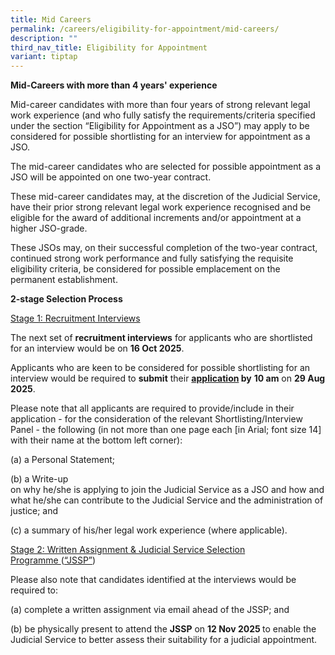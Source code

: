```yaml
---
title: Mid Careers
permalink: /careers/eligibility-for-appointment/mid-careers/
description: ""
third_nav_title: Eligibility for Appointment
variant: tiptap
---
```

<p><strong>Mid-Careers with more than 4 years' experience</strong>
</p>
<p>Mid-career candidates with more than four years of strong relevant legal
work experience (and who fully satisfy the requirements/criteria specified
under the section “Eligibility for Appointment as a JSO”) may apply to
be considered for possible shortlisting for an interview for appointment
as a JSO.</p>
<p>The mid-career candidates who are selected for possible appointment as
a JSO will be appointed on one two-year contract.</p>
<p>These mid-career candidates may, at the discretion of the Judicial Service,
have their prior strong relevant legal work experience recognised and be
eligible for the award of additional increments and/or appointment at a
higher JSO-grade.</p>
<p>These JSOs may, on their successful completion of the two-year contract,
continued strong work performance and fully satisfying the requisite eligibility
criteria, be considered for possible emplacement on the permanent establishment.</p>
<p></p>
<p><strong>2-stage Selection Process</strong>
</p>
<p><u>Stage 1: Recruitment Interviews</u>
</p>
<p>The next set of <strong>recruitment interviews</strong> for applicants who
are shortlisted for an interview would be on <strong>16 Oct 2025</strong>.</p>
<p>Applicants who are keen to be considered for possible shortlisting for
an interview would be required to <strong>submit</strong> their <strong><u>application</u> by</strong>  <strong>10 am</strong> on <strong>29 Aug 2025</strong>.</p>
<p>Please note that all applicants are required to provide/include in their
application - for the consideration of the relevant Shortlisting/Interview
Panel - the following (in not more than one page each [in Arial; font size
14] with their name at the bottom left corner):</p>
<p>(a) a Personal Statement;</p>
<p>(b) a Write-up
<br>on why he/she is applying to join the Judicial Service as a JSO and how
and what he/she can contribute to the Judicial Service and the administration
of justice; and</p>
<p>(c) a summary of his/her legal work experience (where applicable).</p>
<p><u>Stage 2: Written Assignment &amp; Judicial Service Selection Programme&nbsp;</u>(<u>“JSSP”</u>)</p>
<p>Please also note that candidates identified at the interviews would be
required to:</p>
<p>(a) complete a written assignment via email ahead of the JSSP; and</p>
<p>(b) be physically present to attend the <strong>JSSP</strong> on <strong>12 Nov 2025 </strong>to
enable the Judicial Service to better assess their suitability for a judicial
appointment.</p>